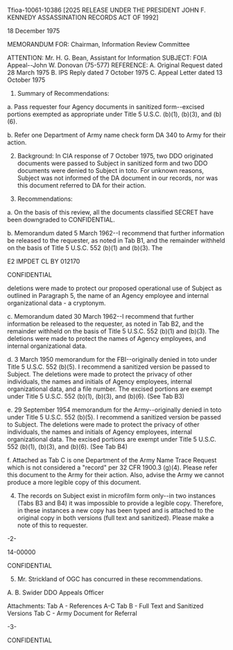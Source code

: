 Tfioa-10061-10386 [2025 RELEASE UNDER THE PRESIDENT JOHN F. KENNEDY ASSASSINATION RECORDS ACT OF 1992]

18 December 1975

MEMORANDUM FOR: Chairman, Information Review Committee

ATTENTION: Mr. H. G. Bean, Assistant for Information
SUBJECT: FOIA Appeal--John W. Donovan (75-577)
REFERENCE:
A. Original Request dated 28 March 1975
B. IPS Reply dated 7 October 1975
C. Appeal Letter dated 13 October 1975

1. Summary of Recommendations:

a. Pass requester four Agency documents in sanitized form--excised portions exempted as appropriate under Title 5 U.S.C. (b)(1), (b)(3), and (b)(6).

b. Refer one Department of Army name check form DA 340 to Army for their action.

2. Background: In CIA response of 7 October 1975, two DDO originated documents were passed to Subject in sanitized form and two DDO documents were denied to Subject in toto. For unknown reasons, Subject was not informed of the DA document in our records, nor was this document referred to DA for their action.

3. Recommendations:

a. On the basis of this review, all the documents classified SECRET have been downgraded to CONFIDENTIAL.

b. Memorandum dated 5 March 1962--I recommend that further information be released to the requester, as noted in Tab B1, and the remainder withheld on the basis of Title 5 U.S.C. 552 (b)(1) and (b)(3). The

E2 IMPDET
CL BY 012170

CONFIDENTIAL

deletions were made to protect our proposed operational use of Subject as outlined in Paragraph 5, the name of an Agency employee and internal organizational data - a cryptonym.

c. Memorandum dated 30 March 1962--I recommend that further information be released to the requester, as noted in Tab B2, and the remainder withheld on the basis of Title 5 U.S.C. 552 (b)(1) and (b)(3). The deletions were made to protect the names of Agency employees, and internal organizational data.

d. 3 March 1950 memorandum for the FBI--originally denied in toto under Title 5 U.S.C. 552 (b)(5). I recommend a sanitized version be passed to Subject. The deletions were made to protect the privacy of other individuals, the names and initials of Agency employees, internal organizational data, and a file number. The excised portions are exempt under Title 5 U.S.C. 552 (b)(1), (b)(3), and (b)(6). (See Tab B3)

e. 29 September 1954 memorandum for the Army--originally denied in toto under Title 5 U.S.C. 552 (b)(5). I recommend a sanitized version be passed to Subject. The deletions were made to protect the privacy of other individuals, the names and initials of Agency employees, internal organizational data. The excised portions are exempt under Title 5 U.S.C. 552 (b)(1), (b)(3), and (b)(6). (See Tab B4)

f. Attached as Tab C is one Department of the Army Name Trace Request which is not considered a "record" per 32 CFR 1900.3 (g)(4). Please refer this document to the Army for their action. Also, advise the Army we cannot produce a more legible copy of this document.

4. The records on Subject exist in microfilm form only--in two instances (Tabs B3 and B4) it was impossible to provide a legible copy. Therefore, in these instances a new copy has been typed and is attached to the original copy in both versions (full text and sanitized). Please make a note of this to requester.

-2-

14-00000

CONFIDENTIAL

5. Mr. Strickland of OGC has concurred in these recommendations.

A. B. Swider
DDO Appeals Officer

Attachments:
Tab A - References A-C
Tab B - Full Text and Sanitized Versions
Tab C - Army Document for Referral

-3-

CONFIDENTIAL
